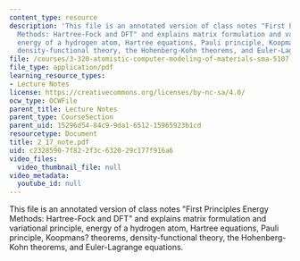 ```yaml
---
content_type: resource
description: 'This file is an annotated version of class notes "First Principles Energy
  Methods: Hartree-Fock and DFT" and explains matrix formulation and variational principle,
  energy of a hydrogen atom, Hartree equations, Pauli principle, Koopmans? theorems,
  density-functional theory, the Hohenberg-Kohn theorems, and Euler-Lagrange equations.'
file: /courses/3-320-atomistic-computer-modeling-of-materials-sma-5107-spring-2005/c23285907f822f3c632029c177f916a6_2_17_note.pdf
file_type: application/pdf
learning_resource_types:
- Lecture Notes
license: https://creativecommons.org/licenses/by-nc-sa/4.0/
ocw_type: OCWFile
parent_title: Lecture Notes
parent_type: CourseSection
parent_uid: 15296d54-84c9-9da1-6512-15965923b1cd
resourcetype: Document
title: 2_17_note.pdf
uid: c2328590-7f82-2f3c-6320-29c177f916a6
video_files:
  video_thumbnail_file: null
video_metadata:
  youtube_id: null
---
```

This file is an annotated version of class notes "First Principles Energy Methods: Hartree-Fock and DFT" and explains matrix formulation and variational principle, energy of a hydrogen atom, Hartree equations, Pauli principle, Koopmans? theorems, density-functional theory, the Hohenberg-Kohn theorems, and Euler-Lagrange equations.